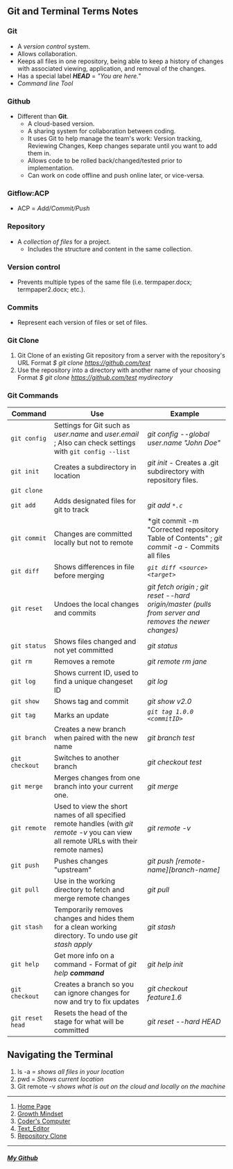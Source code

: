 ## Git and Terminal Terms Notes

### Git
 - A *version control* system.
- Allows collaboration.
- Keeps all files in one repository, being able to keep a history of changes with associated viewing, application, and removal of the changes.
- Has a special label ***HEAD*** = *"You are here."*
- *Command line Tool*

### Github
- Different than **Git**.
  - A cloud-based version.
  - A sharing system for collaboration between coding.
  - It uses Git to help manage the team's work: Version tracking, Reviewing Changes, Keep changes separate until you want to add them in.
  - Allows code to be rolled back/changed/tested prior to implementation.
  - Can work on code offline and push online later, or vice-versa.

### Gitflow:ACP
- ACP = *Add/Commit/Push*

### Repository
- A *collection of files* for a project.
  - Includes the structure and content in the same collection.


### Version control
- Prevents multiple types of the same file (i.e. termpaper.docx; termpaper2.docx; etc.).

### Commits
- Represent each version of files or set of files.

### Git Clone
1. Git Clone of an existing Git repository from a server with the repository's URL Format *$ git clone https://github.com/test*
1. Use the repository into a directory with another name of your choosing Format *$ git clone https://github.com/test mydirectory*

### Git Commands

| Command      | Use | Example |
|--------------|-----|---------|
| `git config` | Settings for Git such as *user.name* and *user.email* ; Also can check settings with `git config --list` | *git config --global user.name "John Doe"* |
| `git init` | Creates a subdirectory in location   | *git init* - Creates a .git subdirectory with repository files. |
| `git clone` | |  |
| `git add` | Adds designated files for git to track  | *git add ``*.c``* |
| `git commit` | Changes are committed locally but not to remote  | *git commit -m "Corrected repository Table of Contents" ; *git commit -a* - Commits all files |
| `git diff` | Shows differences in file before merging | *`` git diff <source> <target> ``* |
| `git reset` | Undoes the local changes and commits  | *git fetch origin ; git reset --hard origin/master  (pulls from server and removes the newer changes)* |
| `git status` | Shows files changed and not yet committed | *git status*  |
| `git rm` | Removes a remote | *git remote rm jane*  |
| `git log` | Shows current ID, used to find a unique changeset ID  | *git log* |
| `git show` | Shows tag and commit  | *git show v2.0* |
| `git tag` | Marks an update   | *``git tag 1.0.0 <commitID> ``* |
| `git branch` | Creates a new branch when paired with the new name | *git branch test* |
| `git checkout` | Switches to another branch  | *git checkout test*  |
| `git merge` | Merges changes from one branch into your current one. | *git merge* |
| `git remote` | Used to view the short names of all specified remote handles (with *git remote -v* you can view all remote URLs with their remote names) | *git remote -v* |
| `git push` | Pushes changes "upstream" | *git push [remote-name][branch-name]* |
| `git pull` | Use in the working directory to fetch and merge remote changes | *git pull* |
| `git stash` | Temporarily removes changes and hides them for a clean working directory. To undo use *git stash apply*  | *git stash* |
| `git help` | Get more info on a command - Format of *git help* ***command*** | *git help init* |
| `git checkout` | Creates a branch so you can ignore changes for now and try to fix updates | *git checkout feature1.6* |
| `git reset head` | Resets the head of the stage for what will be committed | *git reset --hard HEAD* |


## Navigating the Terminal

1. ls -a = *shows all files in your location*
1. pwd = *Shows current location*
1. Git remote -v *shows what is out on the cloud and locally on the machine*


***

1. [Home Page](/README.md)
1. [Growth Mindset](/Learning-Journal.md)
1. [Coder's Computer](/CODERS_COMPUTER.md)
1. [Text_Editor](/Text_Editors.md)
1. [Repository Clone](/GitClone.md)

***

##### [My Github](https://github.com/Ocsilius)
